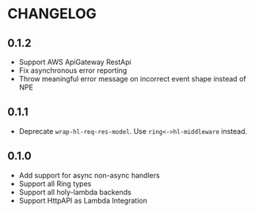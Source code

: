 # CHANGELOG

## 0.1.2
- Support AWS ApiGateway RestApi 
- Fix asynchronous error reporting
- Throw meaningful error message on incorrect event shape instead of NPE 

## 0.1.1
- Deprecate `wrap-hl-req-res-model`. Use `ring<->hl-middleware` instead.

## 0.1.0
- Add support for async non-async handlers
- Support all Ring types
- Support all holy-lambda backends
- Support HttpAPI as Lambda Integration


